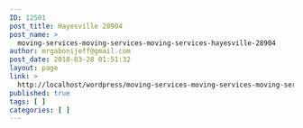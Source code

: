 ```yaml
---
ID: 12501
post_title: Hayesville 28904
post_name: >
  moving-services-moving-services-moving-services-hayesville-28904
author: mrgabonijeff@gmail.com
post_date: 2018-03-28 01:51:32
layout: page
link: >
  http://localhost/wordpress/moving-services-moving-services-moving-services-hayesville-28904/
published: true
tags: [ ]
categories: [ ]
---
```

